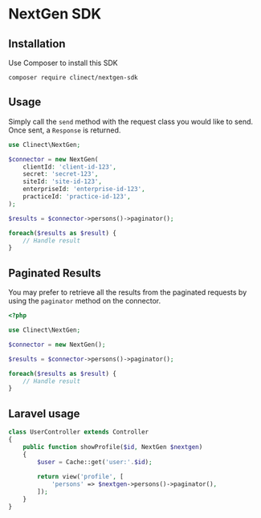 # NextGen SDK

## Installation

Use Composer to install this SDK

```
composer require clinect/nextgen-sdk
```

## Usage

Simply call the `send` method with the request class you would like to send. Once sent, a `Response` is returned.

```php
use Clinect\NextGen;

$connector = new NextGen(
    clientId: 'client-id-123',
    secret: 'secret-123',
    siteId: 'site-id-123',
    enterpriseId: 'enterprise-id-123',
    practiceId: 'practice-id-123',
);

$results = $connector->persons()->paginator();

foreach($results as $result) {
    // Handle result
}
```

## Paginated Results
You may prefer to retrieve all the results from the paginated requests by using the `paginator` method on the connector.

```php
<?php

use Clinect\NextGen;

$connector = new NextGen();

$results = $connector->persons()->paginator();

foreach($results as $result) {
    // Handle result
}
```

## Laravel usage

```php
class UserController extends Controller
{
    public function showProfile($id, NextGen $nextgen)
    {
        $user = Cache::get('user:'.$id);
        
        return view('profile', [
            'persons' => $nextgen->persons()->paginator(),
        ]);
    }
}
```
